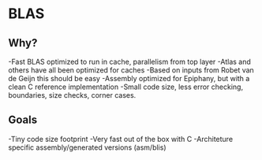 BLAS
==================================

## Why?

-Fast BLAS optimized to run in cache, parallelism from top layer
-Atlas and others have all been optimized for caches
-Based on inputs from Robet van de Geijn this should be easy
-Assembly optimized for Epiphany, but with a clean C reference implementation
-Small code size, less error checking, boundaries, size checks, corner cases.

## Goals
-Tiny code size footprint
-Very fast out of the box with C
-Architeture specific assembly/generated versions (asm/blis)

